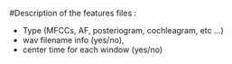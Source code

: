#Description of the features files : 
- Type (MFCCs, AF, posteriogram, cochleagram, etc ...)
- wav filename info (yes/no),
- center time for each window (yes/no)

